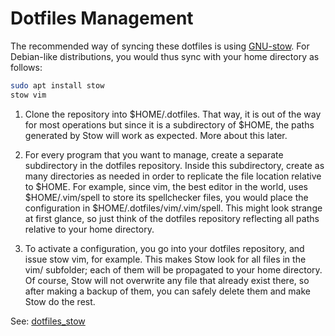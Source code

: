 # Dotfiles Management

The recommended way of syncing these dotfiles is using [GNU-stow](https://www.gnu.org/software/stow/). For Debian-like distributions, you would thus sync with your home directory as follows:
```bash
sudo apt install stow
stow vim
```

1. Clone the repository into $HOME/.dotfiles. That way, it is out of the way for most operations but since it is a subdirectory of $HOME, the paths generated by Stow will work as expected. More about this later.

2. For every program that you want to manage, create a separate subdirectory in the dotfiles repository. Inside this subdirectory, create as many directories as needed in order to replicate the file location relative to $HOME. For example, since vim, the best editor in the world, uses $HOME/.vim/spell to store its spellchecker files, you would place the configuration in $HOME/.dotfiles/vim/.vim/spell. This might look strange at first glance, so just think of the dotfiles repository reflecting all paths relative to your home directory.

3. To activate a configuration, you go into your dotfiles repository, and issue stow vim, for example. This makes Stow look for all files in the vim/ subfolder; each of them will be propagated to your home directory. Of course, Stow will not overwrite any file that already exist there, so after making a backup of them, you can safely delete them and make Stow do the rest.

See: [dotfiles_stow](https://bastian.rieck.me/blog/posts/2019/dotfiles_stow/)
